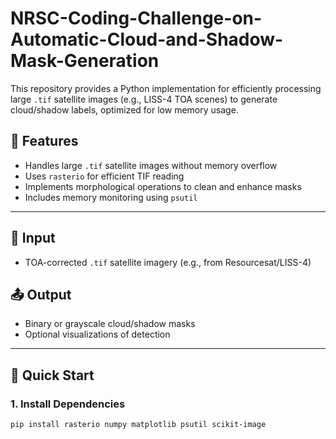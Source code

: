 # NRSC-Coding-Challenge-on-Automatic-Cloud-and-Shadow-Mask-Generation


This repository provides a Python implementation for efficiently processing large `.tif` satellite images (e.g., LISS-4 TOA scenes) to generate cloud/shadow labels, optimized for low memory usage.

## 🚀 Features

- Handles large `.tif` satellite images without memory overflow
- Uses `rasterio` for efficient TIF reading
- Implements morphological operations to clean and enhance masks
- Includes memory monitoring using `psutil`

---

## 📂 Input

- TOA-corrected `.tif` satellite imagery (e.g., from Resourcesat/LISS-4)

## 📤 Output

- Binary or grayscale cloud/shadow masks
- Optional visualizations of detection

---

## 🧪 Quick Start

### 1. Install Dependencies
```bash
pip install rasterio numpy matplotlib psutil scikit-image
